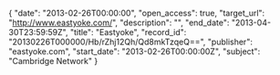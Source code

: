 {
  "date": "2013-02-26T00:00:00", 
  "open_access": true, 
  "target_url": "http://www.eastyoke.com/", 
  "description": "", 
  "end_date": "2013-04-30T23:59:59Z", 
  "title": "Eastyoke", 
  "record_id": "20130226T000000/Hb/rZhj12Qh/Qd8mkTzqeQ==", 
  "publisher": "eastyoke.com", 
  "start_date": "2013-02-26T00:00:00Z", 
  "subject": "Cambridge Network"
}

